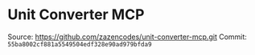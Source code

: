 # Unit Converter MCP

Source: https://github.com/zazencodes/unit-converter-mcp.git
Commit: `55ba8002cf881a5549504edf328e90ad979bfda9`
